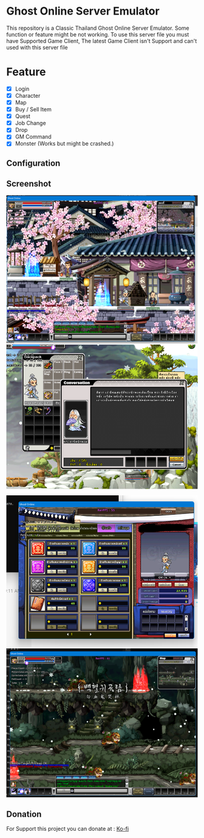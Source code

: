# Ghost Online Server Emulator

This repository is a Classic Thailand Ghost Online Server Emulator. Some function or feature might be not working.
To use this server file you must have Supported Game Client, The latest Game Client isn't Support and can't used with this server file

# Feature

- [x] Login
- [x] Character
- [x] Map
- [x] Buy / Sell Item
- [x] Quest
- [x] Job Change
- [x] Drop
- [x] GM Command
- [x] Monster (Works but might be crashed.)

## Configuration

## Screenshot

![](https://raw.githubusercontent.com/sopanatx/GhostOnlineServer/main/Screenshot/1.png)
![](https://raw.githubusercontent.com/sopanatx/GhostOnlineServer/main/Screenshot/2.png)

![](https://raw.githubusercontent.com/sopanatx/GhostOnlineServer/main/Screenshot/3.png)
![](https://raw.githubusercontent.com/sopanatx/GhostOnlineServer/main/Screenshot/4.png)

## Donation

For Support this project you can donate at : [Ko-fi](https://ko-fi.com/pleumkungz)
